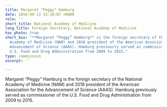 ```yaml
---
title: Margaret "Peggy" Hamburg
date: 2018-09-13 15:18:07 +0000
role: ''
short_title: National Academy of Medicine
long_title: Foreign Secretary, National Academy of Medicine
has_photo: true
short_bio: "**Margaret “Peggy” Hamburg** is the foreign secretary of the National
  Academy of Medicine (NAM) and 2018 president of the American Association for the
  Advancement of Science (AAAS). Hamburg previously served as commissioner of the
  U.S. Food and Drug Administration from 2009 to 2015."
type: commission
excerpt: ''

---
```

Margaret “Peggy” Hamburg is the foreign secretary of the National Academy of Medicine (NAM) and 2018 president of the American Association for the Advancement of Science (AAAS). Hamburg previously served as commissioner of the U.S. Food and Drug Administration from 2009 to 2015.
